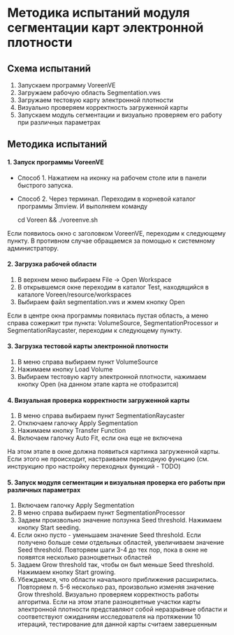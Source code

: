 Методика испытаний модуля сегментации карт электронной плотности
================================================================

Схема испытаний
---------------
1. Запускаем программу VoreenVE
2. Загружаем рабочую область Segmentation.vws
3. Загружаем тестовую карту электронной плотности
4. Визуально проверяем корректность загруженной карты
5. Запускаем модуль сегментации и визуально проверяем его работу при различных параметрах


Методика испытаний
------------------

#### 1. Запуск программы VoreenVE

* Способ 1. Нажатием на иконку на рабочем столе или в панели быстрого запуска.
* Способ 2. Через терминал. Переходим в корневой каталог программы 3mview. И выполняем команду

    cd Voreen && ./voreenve.sh

Если появилось окно с заголовком VoreenVE, переходим к следующему пункту. В противном случае обращаемся за помощью к системному администратору.

#### 2. Загрузка рабочей области

1. В верхнем меню выбираем File -> Open Workspace
2. В открывшемся окне переходим в каталог Test, находящийся в каталоге Voreen/resource/workspaces
3. Выбираем файл segmentation.vws и жмем кнопку Open

Если в центре окна программы появилась пустая область, а меню справа сожержит три пункта: VolumeSource, SegmentationProcessor и SegmentationRaycaster, переходим к следующему пункту.

#### 3. Загрузка тестовой карты электронной плотности

1. В меню справа выбираем пункт VolumeSource
2. Нажимаем кнопку Load Volume
3. Выбираем тестовую карту электронной плотности, нажимаем кнопку Open (на данном этапе карта не отобразится)

#### 4. Визуальная проверка корректности загруженной карты

1. В меню справа выбираем пункт SegmentationRaycaster
2. Отключаем галочку Apply Segmentation
3. Нажимаем кнопку Transfer Function
4. Включаем галочку Auto Fit, если она еще не включена

На этом этапе в окне должна появиться картинка загруженной карты. Если этого не происходит, настраиваем переходную функцию (см. инструкцию про настройку переходных функций - TODO)

#### 5. Запуск модуля сегментации и визуальная проверка его работы при различных параметрах

1. Включаем галочку Apply Segmentation
2. В меню справа выбираем пункт SegmentationProcessor
3. Задаем произвольно значение ползунка Seed threshold. Нажимаем кнопку Start seeding.
4. Если окно пусто - уменьшаем значение Seed threshold. Если получено больше семи отдельных областей, увеличиваем значение Seed threshold. Повторяем шаги 3-4 до тех пор, пока в окне не появятся несколько разноцветных областей
5. Задаем Grow threshold так, чтобы он был меньше Seed threshold. Нажимаем кнопку Start growing.
6. Убеждаемся, что области начального приближения  расширились. Повторяем п. 5-6 несколько раз, произвольно изменяя значение Grow threshold. Визуально проверяем корректность работы алгоритма. Если на этом этапе разноцветные участки карты электронной плотности представляют собой неразрывные области и соответствуют ожиданиям исследователя на протяжении 10 итераций, тестирование для данной карты считаем завершенным

